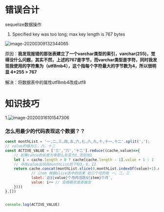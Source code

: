 # 错误合计

sequelize数据操作

1. Specified key was too long; max key length is 767 bytes

![image-20200309132344065](C:\Users\hyt\AppData\Roaming\Typora\typora-user-images\image-20200309132344065.png)

原因：**我发现报错的那张表建立了一个varchar类型的索引，varchar(255)，觉得没什么问题，其实不然，上述的767是字节，而varchar类型是字符，同时我发现我使用的字符集为（utf8mb4），这个指每个字符最大的字节数为4，所以很明显 4*255 > 767**

解决：将数据表中的属性utf8mb4改成utf8







# 知识技巧

1.![image-20200316101547306](C:\Users\hyt\AppData\Roaming\Typora\typora-user-images\image-20200316101547306.png)

### 怎么用最少的代码表现这个数据？？

```js
const monthList = '一,二,三,四,五,六,七,八,九,十,十一,十二'.split(',');
// value的值为三，六，十二
const ACTIVE_VALUE = ['三','六','十二'].reduce((cache,value)=>{
    // 如果cahce的长度为零那么先变为1,否则加1
	let i = cache.length > 0 ? cache[cache.length - 1].value + 1 : 1
    // 寻找value出现在monthList的下标3，6，12
    return cache.concat(monthList.slice(0,monthList.indexOf(value)+1).map(item => ({
            // item 根据slice选中的结果 如三个月的有 一，二，三
            label:`近${value}个月内活跃${item}个月`,
            value: i++ // 会根据长度直接加
    })))
},[])


console.log(ACTIVE_VALUE)
```

